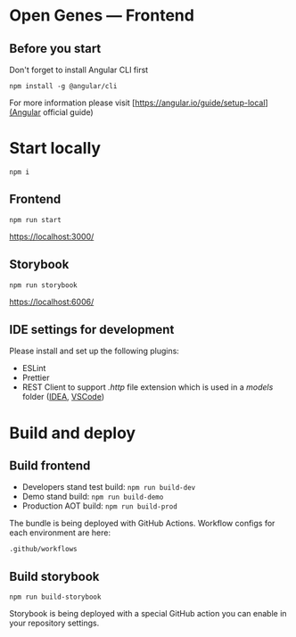 # Open Genes — Frontend

## Before you start

Don't forget to install Angular CLI first

```
npm install -g @angular/cli
```
For more information please visit [https://angular.io/guide/setup-local](Angular official guide)

# Start locally

```
npm i
```

## Frontend

```
npm run start
```

[https://localhost:3000/](https://localhost:3000/)


## Storybook

```
npm run storybook
```

[https://localhost:6006/](https://localhost:6006/)

## IDE settings for development
Please install and set up the following plugins:
- ESLint
- Prettier
- REST Client to support *.http* file extension which is used in a *models* folder ([IDEA](https://plugins.jetbrains.com/plugin/13121-http-client), [VSCode](https://marketplace.visualstudio.com/items?itemName=humao.rest-client))


# Build and deploy

## Build frontend 

- Developers stand test build: `npm run build-dev`
- Demo stand build: `npm run build-demo`
- Production AOT build: `npm run build-prod`

The bundle is being deployed with GitHub Actions. 
Workflow configs for each environment are here:
```
.github/workflows
```

## Build storybook

```
npm run build-storybook
```
Storybook is being deployed with a special GitHub action you can enable in your repository settings.

